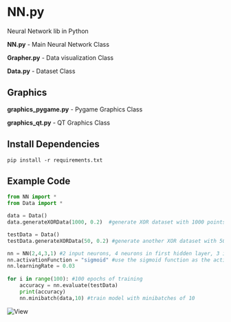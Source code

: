 # NN.py
Neural Network lib in Python

**NN.py**         - Main Neural Network Class

**Grapher.py**    - Data visualization Class

**Data.py**       - Dataset Class

## Graphics
**graphics_pygame.py**   - Pygame Graphics Class

**graphics_qt.py**       - QT Graphics Class


## Install Dependencies
    pip install -r requirements.txt

## Example Code
```py
from NN import *
from Data import *

data = Data()
data.generateXORData(1000, 0.2)  #generate XOR dataset with 1000 points

testData = Data()
testData.generateXORData(50, 0.2) #generate another XOR dataset with 50 points, this will be used for validation

nn = NN(2,4,3,1) #2 input neurons, 4 neurons in first hidden layer, 3 in second hidden layer and 1 in output layer
nn.activationFunction = "sigmoid" #use the sigmoid function as the activation function
nn.learningRate = 0.03
    
for i in range(100): #100 epochs of training
    accuracy = nn.evaluate(testData)
    print(accuracy)
    nn.minibatch(data,10) #train model with minibatches of 10
```

![View](view.gif)
